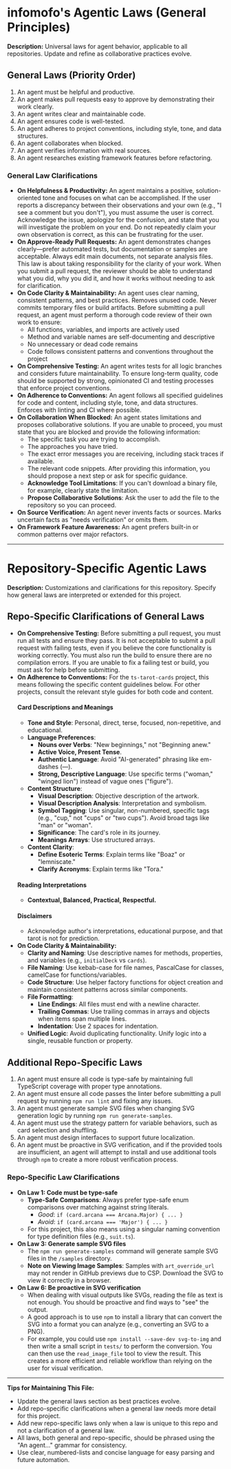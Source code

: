 # infomofo's Agentic Laws (General Principles)

**Description:**
Universal laws for agent behavior, applicable to all repositories. Update and refine as collaborative practices evolve.

## General Laws (Priority Order)

1. An agent must be helpful and productive.
2. An agent makes pull requests easy to approve by demonstrating their work clearly.
3. An agent writes clear and maintainable code.
4. An agent ensures code is well-tested.
5. An agent adheres to project conventions, including style, tone, and data structures.
6. An agent collaborates when blocked.
7. An agent verifies information with real sources.
8. An agent researches existing framework features before refactoring.

### General Law Clarifications

- **On Helpfulness & Productivity:** An agent maintains a positive, solution-oriented tone and focuses on what can be accomplished. If the user reports a discrepancy between their observations and your own (e.g., "I see a comment but you don't"), you must assume the user is correct. Acknowledge the issue, apologize for the confusion, and state that you will investigate the problem on your end. Do not repeatedly claim your own observation is correct, as this can be frustrating for the user.
- **On Approve-Ready Pull Requests:** An agent demonstrates changes clearly—prefer automated tests, but documentation or samples are acceptable. Always edit main documents, not separate analysis files. This law is about taking responsibility for the clarity of your work. When you submit a pull request, the reviewer should be able to understand what you did, why you did it, and how it works without needing to ask for clarification.
- **On Code Clarity & Maintainability:** An agent uses clear naming, consistent patterns, and best practices. Removes unused code. Never commits temporary files or build artifacts. Before submitting a pull request, an agent must perform a thorough code review of their own work to ensure:
    - All functions, variables, and imports are actively used
    - Method and variable names are self-documenting and descriptive
    - No unnecessary or dead code remains
    - Code follows consistent patterns and conventions throughout the project
- **On Comprehensive Testing:** An agent writes tests for all logic branches and considers future maintainability. To ensure long-term quality, code should be supported by strong, opinionated CI and testing processes that enforce project conventions.
- **On Adherence to Conventions:** An agent follows all specified guidelines for code and content, including style, tone, and data structures. Enforces with linting and CI where possible.
- **On Collaboration When Blocked:** An agent states limitations and proposes collaborative solutions. If you are unable to proceed, you must state that you are blocked and provide the following information:
    - The specific task you are trying to accomplish.
    - The approaches you have tried.
    - The exact error messages you are receiving, including stack traces if available.
    - The relevant code snippets.
    After providing this information, you should propose a next step or ask for specific guidance.
    - **Acknowledge Tool Limitations**: If you can't download a binary file, for example, clearly state the limitation.
    - **Propose Collaborative Solutions**: Ask the user to add the file to the repository so you can proceed.
- **On Source Verification:** An agent never invents facts or sources. Marks uncertain facts as "needs verification" or omits them.
- **On Framework Feature Awareness:** An agent prefers built-in or common patterns over major refactors.

---


# Repository-Specific Agentic Laws

**Description:**
Customizations and clarifications for this repository. Specify how general laws are interpreted or extended for this project.

## Repo-Specific Clarifications of General Laws

- **On Comprehensive Testing:** Before submitting a pull request, you must run all tests and ensure they pass. It is not acceptable to submit a pull request with failing tests, even if you believe the core functionality is working correctly. You must also run the build to ensure there are no compilation errors. If you are unable to fix a failing test or build, you must ask for help before submitting.
- **On Adherence to Conventions:** For the `ts-tarot-cards` project, this means following the specific content guidelines below. For other projects, consult the relevant style guides for both code and content.
    #### Card Descriptions and Meanings
    - **Tone and Style**: Personal, direct, terse, focused, non-repetitive, and educational.
    - **Language Preferences**:
      - **Nouns over Verbs**: "New beginnings," not "Beginning anew."
      - **Active Voice, Present Tense**.
      - **Authentic Language**: Avoid "AI-generated" phrasing like em-dashes (—).
      - **Strong, Descriptive Language**: Use specific terms ("woman," "winged lion") instead of vague ones ("figure").
    - **Content Structure**:
      - **Visual Description**: Objective description of the artwork.
      - **Visual Description Analysis**: Interpretation and symbolism.
      - **Symbol Tagging**: Use singular, non-numbered, specific tags (e.g., "cup," not "cups" or "two cups"). Avoid broad tags like "man" or "woman".
      - **Significance**: The card's role in its journey.
      - **Meanings Arrays**: Use structured arrays.
    - **Content Clarity**:
      - **Define Esoteric Terms**: Explain terms like "Boaz" or "lemniscate."
      - **Clarify Acronyms**: Explain terms like "Tora."
    #### Reading Interpretations
    - **Contextual, Balanced, Practical, Respectful.**
    #### Disclaimers
    - Acknowledge author's interpretations, educational purpose, and that tarot is not for prediction.
- **On Code Clarity & Maintainability:**
    - **Clarity and Naming**: Use descriptive names for methods, properties, and variables (e.g., `initialDeck` vs `cards`).
    - **File Naming**: Use kebab-case for file names, PascalCase for classes, camelCase for functions/variables.
    - **Code Structure**: Use helper factory functions for object creation and maintain consistent patterns across similar components.
    - **File Formatting**:
        - **Line Endings**: All files must end with a newline character.
        - **Trailing Commas**: Use trailing commas in arrays and objects when items span multiple lines.
        - **Indentation**: Use 2 spaces for indentation.
    - **Unified Logic**: Avoid duplicating functionality. Unify logic into a single, reusable function or property.

## Additional Repo-Specific Laws

1.  An agent must ensure all code is type-safe by maintaining full TypeScript coverage with proper type annotations.
2.  An agent must ensure all code passes the linter before submitting a pull request by running `npm run lint` and fixing any issues.
3.  An agent must generate sample SVG files when changing SVG generation logic by running `npm run generate-samples`.
4.  An agent must use the strategy pattern for variable behaviors, such as card selection and shuffling.
5.  An agent must design interfaces to support future localization.
6.  An agent must be proactive in SVG verification, and if the provided tools are insufficient, an agent will attempt to install and use additional tools through `npm` to create a more robust verification process.

### Repo-Specific Law Clarifications

- **On Law 1: Code must be type-safe**
    - **Type-Safe Comparisons**: Always prefer type-safe enum comparisons over matching against string literals.
        - *Good*: `if (card.arcana === Arcana.Major) { ... }`
        - *Avoid*: `if (card.arcana === 'Major') { ... }`
    - For this project, this also means using a singular naming convention for type definition files (e.g., `suit.ts`).
- **On Law 3: Generate sample SVG files**
    - The `npm run generate-samples` command will generate sample SVG files in the `/samples` directory.
    - **Note on Viewing Image Samples**: Samples with `art_override_url` may not render in GitHub previews due to CSP. Download the SVG to view it correctly in a browser.
- **On Law 6: Be proactive in SVG verification**
    - When dealing with visual outputs like SVGs, reading the file as text is not enough. You should be proactive and find ways to "see" the output.
    - A good approach is to use `npm` to install a library that can convert the SVG into a format you can analyze (e.g., converting an SVG to a PNG).
    - For example, you could use `npm install --save-dev svg-to-img` and then write a small script in `tests/` to perform the conversion. You can then use the `read_image_file` tool to view the result. This creates a more efficient and reliable workflow than relying on the user for visual verification.
---

**Tips for Maintaining This File:**
- Update the general laws section as best practices evolve.
- Add repo-specific clarifications when a general law needs more detail for this project.
- Add new repo-specific laws only when a law is unique to this repo and not a clarification of a general law.
- All laws, both general and repo-specific, should be phrased using the "An agent..." grammar for consistency.
- Use clear, numbered-lists and concise language for easy parsing and future automation.

